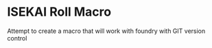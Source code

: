 # ISEKAI Roll Macro
 Attempt to create a macro that will work with foundry with GIT version control
